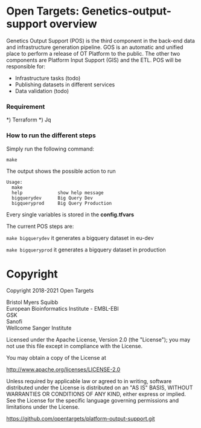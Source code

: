 # Open Targets: Genetics-output-support overview

Genetics Output Support (POS) is the third component in the back-end data and infrastructure generation pipeline.
GOS is an automatic and unified place to perform a release of OT Platform to the public. The other two components are Platform Input Support (GIS) and the ETL.
POS will be responsible for:

* Infrastructure tasks (todo)
* Publishing datasets in different services
* Data validation (todo)

### Requirement
*) Terraform
*) Jq

### How to run the different steps
Simply run the following command:

```make```

The output shows the possible action to run

```
Usage:
  make
  help             show help message
  bigquerydev      Big Query Dev
  bigqueryprod     Big Query Production
```

Every single variables is stored in the **config.tfvars**

The current POS steps are:

```make bigquerydev``` it generates a bigquery dataset in eu-dev

```make bigqueryprod``` it generates a bigquery dataset in production

# Copyright
Copyright 2018-2021 Open Targets

Bristol Myers Squibb <br>
European Bioinformatics Institute - EMBL-EBI <br>
GSK <br>
Sanofi <br>
Wellcome Sanger Institute <br>

Licensed under the Apache License, Version 2.0 (the "License");
you may not use this file except in compliance with the License.

You may obtain a copy of the License at

   http://www.apache.org/licenses/LICENSE-2.0

Unless required by applicable law or agreed to in writing, software
distributed under the License is distributed on an "AS IS" BASIS,
WITHOUT WARRANTIES OR CONDITIONS OF ANY KIND, either express or implied.
See the License for the specific language governing permissions and
limitations under the License.

https://github.com/opentargets/platform-output-support.git
